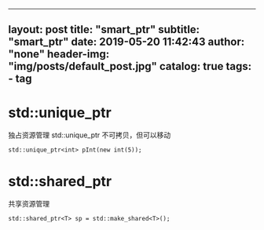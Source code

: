 
---
layout:     post
title:      "smart_ptr"
subtitle:   "smart_ptr"
date:       2019-05-20 11:42:43
author:     "none"
header-img: "img/posts/default_post.jpg"
catalog: true
tags:
    - tag
---


# std::unique_ptr
独占资源管理
std::unique_ptr 不可拷贝，但可以移动

```
std::unique_ptr<int> pInt(new int(5));
```

# std::shared_ptr
共享资源管理
```
std::shared_ptr<T> sp = std::make_shared<T>();
```